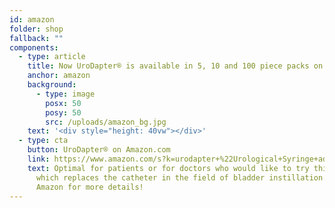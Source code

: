 ```yaml
---
id: amazon
folder: shop
fallback: ""
components:
  - type: article
    title: Now UroDapter® is available in 5, 10 and 100 piece packs on Amazon.com!
    anchor: amazon
    background:
      - type: image
        posx: 50
        posy: 50
        src: /uploads/amazon_bg.jpg
    text: '<div style="height: 40vw"></div>'
  - type: cta
    button: UroDapter® on Amazon.com
    link: https://www.amazon.com/s?k=urodapter+%22Urological+Syringe+adapter%22
    text: Optimal for patients or for doctors who would like to try this device
      which replaces the catheter in the field of bladder instillation. Visit
      Amazon for more details!
---
```

